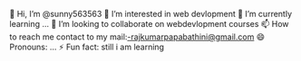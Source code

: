 👋 Hi, I’m @sunny563563
👀 I’m interested in web devlopment
🌱 I’m currently learning ...
💞️ I’m looking to collaborate on webdevlopment courses
📫 How to reach me contact to my mail:-rajkumarpapabathini@gmail.com
😄 Pronouns: ...
⚡ Fun fact: still i am learning
